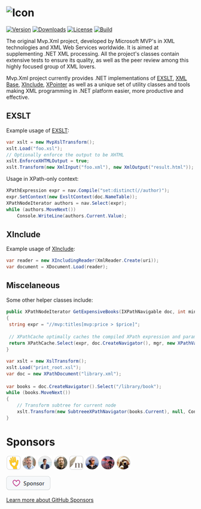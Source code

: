 ![Icon](assets/img/logo.png)
============

[![Version](https://img.shields.io/nuget/vpre/Mvp.Xml.svg?color=royalblue)](https://www.nuget.org/packages/Mvp.Xml)
[![Downloads](https://img.shields.io/nuget/dt/Mvp.Xml.svg?color=green)](https://www.nuget.org/packages/Mvp.Xml)
[![License](https://img.shields.io/github/license/devlooped/Mvp.Xml.svg?color=blue)](https://github.com//devlooped/Mvp.Xml/blob/main/license.txt)
[![Build](https://github.com/devlooped/Mvp.Xml/workflows/build/badge.svg?branch=main)](https://github.com/devlooped/Mvp.Xml/actions)

<!-- #content -->
The original Mvp.Xml project, developed by Microsoft MVP's in XML technologies and XML Web Services worldwide. 
It is aimed at supplementing .NET XML processing. All the project's classes contain extensive tests to ensure 
its quality, as well as the peer review among this highly focused group of XML lovers.

Mvp.Xml project currently provides .NET implementations of [EXSLT](http://www.exslt.org/), [XML Base](http://www.w3.org/TR/xmlbase/), 
[XInclude](http://www.w3.org/TR/xinclude/), [XPointer](http://www.w3.org/TR/xptr-framework/) as well as a unique set of utility classes 
and tools making XML programming in .NET platform easier, more productive and effective.

## EXSLT

Example usage of [EXSLT](http://www.exslt.org/):

```csharp
var xslt = new MvpXslTransform();
xslt.Load("foo.xsl");
// Optionally enforce the output to be XHTML
xslt.EnforceXHTMLOutput = true;
xslt.Transform(new XmlInput("foo.xml"), new XmlOutput("result.html"));
```

Usage in XPath-only context:

```csharp
XPathExpression expr = nav.Compile("set:distinct(//author)");
expr.SetContext(new ExsltContext(doc.NameTable));
XPathNodeIterator authors = nav.Select(expr);
while (authors.MoveNext())
    Console.WriteLine(authors.Current.Value);
```

## XInclude

Example usage of [XInclude](http://www.w3.org/TR/xinclude/):

```csharp
var reader = new XIncludingReader(XmlReader.Create(uri));
var document = XDocument.Load(reader);
```

## Miscelaneous

Some other helper classes include:

```csharp
public XPathNodeIterator GetExpensiveBooks(IXPathNavigable doc, int minPrice)
{
 string expr = "//mvp:titles[mvp:price > $price]";
 
 // XPathCache optimally caches the compiled XPath expression and parameterizes it
 return XPathCache.Select(expr, doc.CreateNavigator(), mgr, new XPathVariable("price", minPrice));
}
```

```csharp
var xslt = new XslTransform();
xslt.Load("print_root.xsl");
var doc = new XPathDocument("library.xml");
 
var books = doc.CreateNavigator().Select("/library/book");
while (books.MoveNext())
{
    // Transform subtree for current node
    xslt.Transform(new SubtreeeXPathNavigator(books.Current), null, Console.Out, null);
}
```

<!-- include https://github.com/devlooped/sponsors/raw/main/footer.md -->
# Sponsors 

<!-- sponsors.md -->
[![Clarius Org](https://raw.githubusercontent.com/devlooped/sponsors/main/.github/avatars/clarius.png "Clarius Org")](https://github.com/clarius)
[![Christian Findlay](https://raw.githubusercontent.com/devlooped/sponsors/main/.github/avatars/MelbourneDeveloper.png "Christian Findlay")](https://github.com/MelbourneDeveloper)
[![C. Augusto Proiete](https://raw.githubusercontent.com/devlooped/sponsors/main/.github/avatars/augustoproiete.png "C. Augusto Proiete")](https://github.com/augustoproiete)
[![Kirill Osenkov](https://raw.githubusercontent.com/devlooped/sponsors/main/.github/avatars/KirillOsenkov.png "Kirill Osenkov")](https://github.com/KirillOsenkov)
[![MFB Technologies, Inc.](https://raw.githubusercontent.com/devlooped/sponsors/main/.github/avatars/MFB-Technologies-Inc.png "MFB Technologies, Inc.")](https://github.com/MFB-Technologies-Inc)
[![SandRock](https://raw.githubusercontent.com/devlooped/sponsors/main/.github/avatars/sandrock.png "SandRock")](https://github.com/sandrock)
[![Eric C](https://raw.githubusercontent.com/devlooped/sponsors/main/.github/avatars/eeseewy.png "Eric C")](https://github.com/eeseewy)
[![Andy Gocke](https://raw.githubusercontent.com/devlooped/sponsors/main/.github/avatars/agocke.png "Andy Gocke")](https://github.com/agocke)


<!-- sponsors.md -->

[![Sponsor this project](https://raw.githubusercontent.com/devlooped/sponsors/main/sponsor.png "Sponsor this project")](https://github.com/sponsors/devlooped)
&nbsp;

[Learn more about GitHub Sponsors](https://github.com/sponsors)

<!-- https://github.com/devlooped/sponsors/raw/main/footer.md -->
